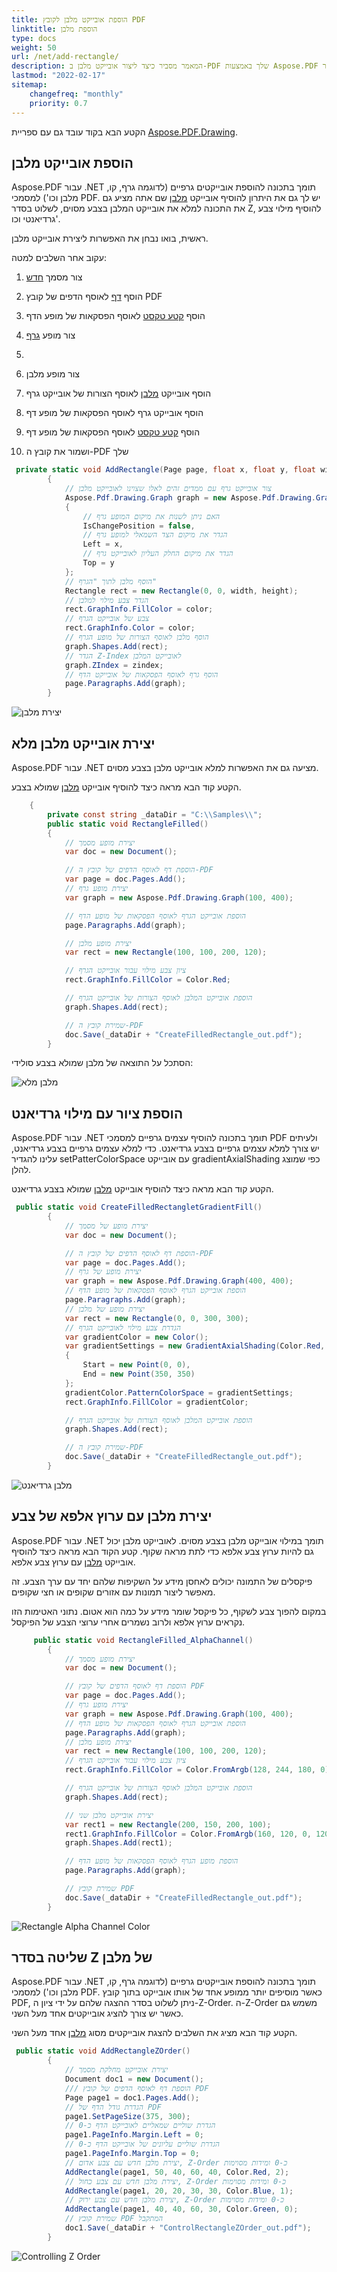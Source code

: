 ```yaml
---
title: הוספת אובייקט מלבן לקובץ PDF
linktitle: הוספת מלבן
type: docs
weight: 50
url: /net/add-rectangle/
description: המאמר מסביר כיצד ליצור אובייקט מלבן ב-PDF שלך באמצעות Aspose.PDF עבור .NET.
lastmod: "2022-02-17"
sitemap:
    changefreq: "monthly"
    priority: 0.7
---
```

<script type="application/ld+json">
{
    "@context": "https://schema.org",
    "@type": "TechArticle",
    "headline": "הוספת אובייקט מלבן לקובץ PDF",
    "alternativeHeadline": "כיצד ליצור אובייקט מלבן בקובץ PDF",
    "author": {
        "@type": "Person",
        "name":"Anastasiia Holub",
        "givenName": "Anastasiia",
        "familyName": "Holub",
        "url":"https://www.linkedin.com/in/anastasiia-holub-750430225/"
    },
    "genre": "יצירת מסמכי PDF",
    "keywords": "pdf, c#, מלבן ב-pdf",
    "wordcount": "302",
    "proficiencyLevel":"מתחיל",
    "publisher": {
        "@type": "Organization",
        "name": "צוות מסמכי Aspose.PDF",
        "url": "https://products.aspose.com/pdf",
        "logo": "https://www.aspose.cloud/templates/aspose/img/products/pdf/aspose_pdf-for-net.svg",
        "alternateName": "Aspose",
        "sameAs": [
            "https://facebook.com/aspose.pdf/",
            "https://twitter.com/asposepdf",
            "https://www.youtube.com/channel/UCmV9sEg_QWYPi6BJJs7ELOg/featured",
            "https://www.linkedin.com/company/aspose",
            "https://stackoverflow.com/questions/tagged/aspose",
            "https://aspose.quora.com/",
            "https://aspose.github.io/"
        ],
        "contactPoint": [
            {
                "@type": "ContactPoint",
                "telephone": "+1 903 306 1676",
                "contactType": "מכירות",
                "areaServed": "US",
                "availableLanguage": "en"
            },
            {
                "@type": "ContactPoint",
                "telephone": "+44 141 628 8900",
                "contactType": "מכירות",
                "areaServed": "GB",
                "availableLanguage": "en"
            },
            {
                "@type": "ContactPoint",
                "telephone": "+61 2 8006 6987",
                "contactType": "מכירות",
                "areaServed": "AU",
                "availableLanguage": "en"
            }
        ]
    },
    "url": "/net/add-rectangle/",
    "mainEntityOfPage": {
        "@type": "WebPage",
        "@id": "/net/add-rectangle/"
    },
    "dateModified": "2022-02-04",
    "description": "המאמר מסביר כיצד ליצור אובייקט מלבן ב-PDF שלך באמצעות Aspose.PDF עבור .NET."
}
</script>
הקטע הבא בקוד עובד גם עם ספריית [Aspose.PDF.Drawing](/pdf/net/drawing/).

## הוספת אובייקט מלבן

Aspose.PDF עבור .NET תומך בתכונה להוספת אובייקטים גרפיים (לדוגמה גרף, קו, מלבן וכו') למסמכי PDF. יש לך גם את היתרון להוסיף אובייקט [מלבן](https://reference.aspose.com/pdf/net/aspose.pdf.drawing/rectangle) שם אתה מציע גם את התכונה למלא את אובייקט המלבן בצבע מסוים, לשלוט בסדר Z, להוסיף מילוי צבע גרדיאנטי וכו'.

ראשית, בואו נבחן את האפשרות ליצירת אובייקט מלבן.

עקוב אחר השלבים למטה:

1. צור מסמך [חדש](https://reference.aspose.com/pdf/net/aspose.pdf/document)

1. הוסף [דף](https://reference.aspose.com/pdf/net/aspose.pdf/page) לאוסף הדפים של קובץ PDF

1. הוסף [קטע טקסט](https://reference.aspose.com/pdf/net/aspose.pdf/texfragment) לאוסף הפסקאות של מופע הדף

1. צור מופע [גרף](https://reference.aspose.com/pdf/net/aspose.pdf.drawing/graph)

1.
1. צור מופע מלבן

1. הוסף אובייקט [מלבן](https://reference.aspose.com/pdf/net/aspose.pdf.drawing/rectangle) לאוסף הצורות של אובייקט גרף

1. הוסף אובייקט גרף לאוסף הפסקאות של מופע דף

1. הוסף [קטע טקסט](https://reference.aspose.com/pdf/net/aspose.pdf/texfragment) לאוסף הפסקאות של מופע דף

1. ושמור את קובץ ה-PDF שלך

```csharp
 private static void AddRectangle(Page page, float x, float y, float width, float height, Color color, int zindex)
        {
            // צור אובייקט גרף עם ממדים זהים לאלו שצוינו לאובייקט מלבן
            Aspose.Pdf.Drawing.Graph graph = new Aspose.Pdf.Drawing.Graph(width, height)
            {
                // האם ניתן לשנות את מיקום המופע גרף
                IsChangePosition = false,
                // הגדר את מיקום הצד השמאלי למופע גרף
                Left = x,
                // הגדר את מיקום החלק העליון לאובייקט גרף
                Top = y
            };
            // הוסף מלבן לתוך "הגרף"
            Rectangle rect = new Rectangle(0, 0, width, height);
            // הגדר צבע מילוי למלבן
            rect.GraphInfo.FillColor = color;
            // צבע של אובייקט הגרף
            rect.GraphInfo.Color = color;
            // הוסף מלבן לאוסף הצורות של מופע הגרף
            graph.Shapes.Add(rect);
            // הגדר Z-Index לאובייקט המלבן
            graph.ZIndex = zindex;
            // הוסף גרף לאוסף הפסקאות של אובייקט הדף
            page.Paragraphs.Add(graph);
        }
```
![יצירת מלבן](create_rectangle.png)

## יצירת אובייקט מלבן מלא

Aspose.PDF עבור .NET מציעה גם את האפשרות למלא אובייקט מלבן בצבע מסוים.

הקטע קוד הבא מראה כיצד להוסיף אובייקט [מלבן](https://reference.aspose.com/pdf/net/aspose.pdf.drawing/rectangle) שמולא בצבע.

```csharp
    {
        private const string _dataDir = "C:\\Samples\\";
        public static void RectangleFilled()
        {
            // יצירת מופע מסמך
            var doc = new Document();

            // הוספת דף לאוסף הדפים של קובץ ה-PDF
            var page = doc.Pages.Add();
            // יצירת מופע גרף
            var graph = new Aspose.Pdf.Drawing.Graph(100, 400);

            // הוספת אובייקט הגרף לאוסף הפסקאות של מופע הדף
            page.Paragraphs.Add(graph);

            // יצירת מופע מלבן
            var rect = new Rectangle(100, 100, 200, 120);

            // ציון צבע מילוי עבור אובייקט הגרף
            rect.GraphInfo.FillColor = Color.Red;

            // הוספת אובייקט המלבן לאוסף הצורות של אובייקט הגרף
            graph.Shapes.Add(rect);

            // שמירת קובץ ה-PDF
            doc.Save(_dataDir + "CreateFilledRectangle_out.pdf");
        }
```
הסתכל על התוצאה של מלבן שמולא בצבע סולידי:

![מלבן מלא](fill_rectangle.png)

## הוספת ציור עם מילוי גרדיאנט

Aspose.PDF עבור .NET תומך בתכונה להוסיף עצמים גרפיים למסמכי PDF ולעיתים יש צורך למלא עצמים גרפיים בצבע גרדיאנט. כדי למלא עצמים גרפיים בצבע גרדיאנט, עלינו להגדיר setPatterColorSpace עם אובייקט gradientAxialShading כפי שמוצג להלן.

הקטע קוד הבא מראה כיצד להוסיף אובייקט [מלבן](https://reference.aspose.com/pdf/net/aspose.pdf.drawing/rectangle) שמולא בצבע גרדיאנט.

```csharp
 public static void CreateFilledRectangletGradientFill()
        {
            // יצירת מופע של מסמך
            var doc = new Document();

            // הוספת דף לאוסף הדפים של קובץ ה-PDF
            var page = doc.Pages.Add();
            // יצירת מופע של גרף
            var graph = new Aspose.Pdf.Drawing.Graph(400, 400);
            // הוספת אובייקט הגרף לאוסף הפסקאות של מופע הדף
            page.Paragraphs.Add(graph);
            // יצירת מופע של מלבן
            var rect = new Rectangle(0, 0, 300, 300);
            // הגדרת צבע מילוי לאובייקט הגרף
            var gradientColor = new Color();
            var gradientSettings = new GradientAxialShading(Color.Red, Color.Blue)
            {
                Start = new Point(0, 0),
                End = new Point(350, 350)
            };
            gradientColor.PatternColorSpace = gradientSettings;
            rect.GraphInfo.FillColor = gradientColor;

            // הוספת אובייקט המלבן לאוסף הצורות של אובייקט הגרף
            graph.Shapes.Add(rect);

            // שמירת קובץ ה-PDF
            doc.Save(_dataDir + "CreateFilledRectangle_out.pdf");
        }
```
![מלבן גרדיאנט](gradient.png)

## יצירת מלבן עם ערוץ אלפא של צבע

Aspose.PDF עבור .NET תומך במילוי אובייקט מלבן בצבע מסוים. לאובייקט מלבן יכול גם להיות ערוץ צבע אלפא כדי לתת מראה שקוף. קטע הקוד הבא מראה כיצד להוסיף אובייקט [מלבן](https://reference.aspose.com/pdf/net/aspose.pdf.drawing/rectangle) עם ערוץ צבע אלפא.

פיקסלים של התמונה יכולים לאחסן מידע על השקיפות שלהם יחד עם ערך הצבע. זה מאפשר ליצור תמונות עם אזורים שקופים או חצי שקופים.

במקום להפוך צבע לשקוף, כל פיקסל שומר מידע על כמה הוא אטום. נתוני האטימות הזו נקראים ערוץ אלפא ולרוב נשמרים אחרי ערוצי הצבע של הפיקסל.

```csharp
     public static void RectangleFilled_AlphaChannel()
        {
            // יצירת מופע מסמך
            var doc = new Document();

            // הוספת דף לאוסף הדפים של קובץ PDF
            var page = doc.Pages.Add();
            // יצירת מופע גרף
            var graph = new Aspose.Pdf.Drawing.Graph(100, 400);
            // הוספת אובייקט הגרף לאוסף הפסקאות של מופע הדף
            page.Paragraphs.Add(graph);
            // יצירת מופע מלבן
            var rect = new Rectangle(100, 100, 200, 120);
            // ציון צבע מילוי עבור אובייקט הגרף
            rect.GraphInfo.FillColor = Color.FromArgb(128, 244, 180, 0);

            // הוספת אובייקט המלבן לאוסף הצורות של אובייקט הגרף
            graph.Shapes.Add(rect);

            // יצירת אובייקט מלבן שני
            var rect1 = new Rectangle(200, 150, 200, 100);
            rect1.GraphInfo.FillColor = Color.FromArgb(160, 120, 0, 120);
            graph.Shapes.Add(rect1);

            // הוספת מופע הגרף לאוסף הפסקאות של מופע הדף
            page.Paragraphs.Add(graph);

            // שמירת קובץ PDF
            doc.Save(_dataDir + "CreateFilledRectangle_out.pdf");
        }
```
![Rectangle Alpha Channel Color](rectangle_color.png)

## שליטה בסדר Z של מלבן

Aspose.PDF עבור .NET תומך בתכונה להוספת אובייקטים גרפיים (לדוגמה גרף, קו, מלבן וכו') למסמכי PDF. כאשר מוסיפים יותר ממופע אחד של אותו אובייקט בתוך קובץ PDF, ניתן לשלוט בסדר ההצגה שלהם על ידי ציון ה-Z-Order. ה-Z-Order משמש גם כאשר יש צורך להציג אובייקטים אחד מעל השני.

הקטע קוד הבא מציג את השלבים להצגת אובייקטים מסוג [מלבן](https://reference.aspose.com/pdf/net/aspose.pdf.drawing/rectangle) אחד מעל השני.

```csharp
 public static void AddRectangleZOrder()
        {
            // יצירת אובייקט מחלקת מסמך
            Document doc1 = new Document();
            /// הוספת דף לאוסף הדפים של קובץ PDF
            Page page1 = doc1.Pages.Add();
            // הגדרת גודל הדף של PDF
            page1.SetPageSize(375, 300);
            // הגדרת שוליים שמאליים לאובייקט הדף כ-0
            page1.PageInfo.Margin.Left = 0;
            // הגדרת שוליים עליונים של אובייקט הדף כ-0
            page1.PageInfo.Margin.Top = 0;
            // יצירת מלבן חדש עם צבע אדום, Z-Order כ-0 ומידות מסוימות
            AddRectangle(page1, 50, 40, 60, 40, Color.Red, 2);
            // יצירת מלבן חדש עם צבע כחול, Z-Order כ-0 ומידות מסוימות
            AddRectangle(page1, 20, 20, 30, 30, Color.Blue, 1);
            // יצירת מלבן חדש עם צבע ירוק, Z-Order כ-0 ומידות מסוימות
            AddRectangle(page1, 40, 40, 60, 30, Color.Green, 0);
            // שמירת קובץ PDF המתקבל
            doc1.Save(_dataDir + "ControlRectangleZOrder_out.pdf");
        }
```
![Controlling Z Order](control.png)

<script type="application/ld+json">
{
    "@context": "http://schema.org",
    "@type": "SoftwareApplication",
    "name": "Aspose.PDF for .NET Library",
    "image": "https://www.aspose.cloud/templates/aspose/img/products/pdf/aspose_pdf-for-net.svg",
    "url": "https://www.aspose.com/",
    "publisher": {
        "@type": "Organization",
        "name": "Aspose.PDF",
        "url": "https://products.aspose.com/pdf",
        "logo": "https://www.aspose.cloud/templates/aspose/img/products/pdf/aspose_pdf-for-net.svg",
        "alternateName": "Aspose",
        "sameAs": [
            "https://facebook.com/aspose.pdf/",
            "https://twitter.com/asposepdf",
            "https://www.youtube.com/channel/UCmV9sEg_QWYPi6BJJs7ELOg/featured",
            "https://www.linkedin.com/company/aspose",
            "https://stackoverflow.com/questions/tagged/aspose",
            "https://aspose.quora.com/",
            "https://aspose.github.io/"
        ],
        "contactPoint": [
            {
                "@type": "ContactPoint",
                "telephone": "+1 903 306 1676",
                "contactType": "מכירות",
                "areaServed": "US",
                "availableLanguage": "en"
            },
            {
                "@type": "ContactPoint",
                "telephone": "+44 141 628 8900",
                "contactType": "מכירות",
                "areaServed": "GB",
                "availableLanguage": "en"
            },
            {
                "@type": "ContactPoint",
                "telephone": "+61 2 8006 6987",
                "contactType": "מכירות",
                "areaServed": "AU",
                "availableLanguage": "en"
            }
        ]
    },
    "offers": {
        "@type": "Offer",
        "price": "1199",
        "priceCurrency": "USD"
    },
    "applicationCategory": "ספריית עיבוד PDF ל-.NET",
    "downloadUrl": "https://www.nuget.org/packages/Aspose.PDF/",
    "operatingSystem": "Windows, MacOS, Linux",
    "screenshot": "https://docs.aspose.com/pdf/net/create-pdf-document/screenshot.png",
    "softwareVersion": "2022.1",
    "aggregateRating": {
        "@type": "AggregateRating",
        "ratingValue": "5",
        "ratingCount": "16"
    }
}
</script>

